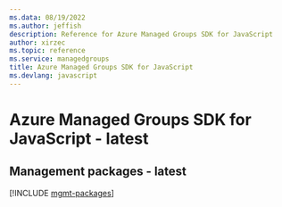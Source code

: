 ```yaml
---
ms.data: 08/19/2022
ms.author: jeffish
description: Reference for Azure Managed Groups SDK for JavaScript
author: xirzec
ms.topic: reference
ms.service: managedgroups
title: Azure Managed Groups SDK for JavaScript
ms.devlang: javascript
---
```

# Azure Managed Groups SDK for JavaScript - latest

## Management packages - latest
[!INCLUDE [mgmt-packages](managed-groups-mgmt-index.md)]